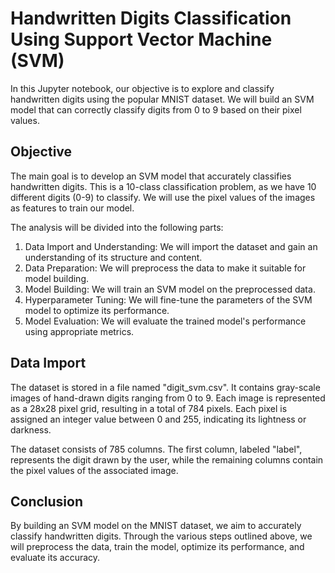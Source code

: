 # Handwritten Digits Classification Using Support Vector Machine (SVM)

In this Jupyter notebook, our objective is to explore and classify handwritten digits using the popular MNIST dataset. We will build an SVM model that can correctly classify digits from 0 to 9 based on their pixel values.

## Objective

The main goal is to develop an SVM model that accurately classifies handwritten digits. This is a 10-class classification problem, as we have 10 different digits (0-9) to classify. We will use the pixel values of the images as features to train our model.

The analysis will be divided into the following parts:

1. Data Import and Understanding: We will import the dataset and gain an understanding of its structure and content.
2. Data Preparation: We will preprocess the data to make it suitable for model building.
3. Model Building: We will train an SVM model on the preprocessed data.
4. Hyperparameter Tuning: We will fine-tune the parameters of the SVM model to optimize its performance.
5. Model Evaluation: We will evaluate the trained model's performance using appropriate metrics.

## Data Import

The dataset is stored in a file named "digit_svm.csv". It contains gray-scale images of hand-drawn digits ranging from 0 to 9. Each image is represented as a 28x28 pixel grid, resulting in a total of 784 pixels. Each pixel is assigned an integer value between 0 and 255, indicating its lightness or darkness.

The dataset consists of 785 columns. The first column, labeled "label", represents the digit drawn by the user, while the remaining columns contain the pixel values of the associated image.

## Conclusion

By building an SVM model on the MNIST dataset, we aim to accurately classify handwritten digits. Through the various steps outlined above, we will preprocess the data, train the model, optimize its performance, and evaluate its accuracy.
